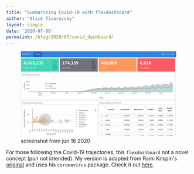 ```yaml
---
title: "Summarizing Covid-19 with flexdashboard"
author: "Alice Tivarovsky"
layout: single
date: '2020-07-09'
permalink: /blog/2020/07/covid_dashboard/
---
```


<figure>
    <a href="../assets/covid_dash.html"><img src="/assets/images/covid.png"></a>
    <figcaption>screenshot from jun 16 2020</figcaption>
</figure>

For those following the Covid-19 trajectories, this `flexdashboard` not a novel concept (pun not intended). My version is adapted from Rami Krispin's [original](https://ramikrispin.github.io/coronavirus_dashboard/) and uses his `coronavirus` package. Check it out <a href="../assets/covid_dash.html">here</a>.







